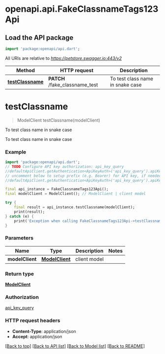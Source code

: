 # openapi.api.FakeClassnameTags123Api

## Load the API package
```dart
import 'package:openapi/api.dart';
```

All URIs are relative to *https://petstore.swagger.io:443/v2*

Method | HTTP request | Description
------------- | ------------- | -------------
[**testClassname**](FakeClassnameTags123Api.md#testclassname) | **PATCH** /fake_classname_test | To test class name in snake case


# **testClassname**
> ModelClient testClassname(modelClient)

To test class name in snake case

To test class name in snake case

### Example
```dart
import 'package:openapi/api.dart';
// TODO Configure API key authorization: api_key_query
//defaultApiClient.getAuthentication<ApiKeyAuth>('api_key_query').apiKey = 'YOUR_API_KEY';
// uncomment below to setup prefix (e.g. Bearer) for API key, if needed
//defaultApiClient.getAuthentication<ApiKeyAuth>('api_key_query').apiKeyPrefix = 'Bearer';

final api_instance = FakeClassnameTags123Api();
final modelClient = ModelClient(); // ModelClient | client model

try {
    final result = api_instance.testClassname(modelClient);
    print(result);
} catch (e) {
    print('Exception when calling FakeClassnameTags123Api->testClassname: $e\n');
}
```

### Parameters

Name | Type | Description  | Notes
------------- | ------------- | ------------- | -------------
 **modelClient** | [**ModelClient**](ModelClient.md)| client model | 

### Return type

[**ModelClient**](ModelClient.md)

### Authorization

[api_key_query](../README.md#api_key_query)

### HTTP request headers

 - **Content-Type**: application/json
 - **Accept**: application/json

[[Back to top]](#) [[Back to API list]](../README.md#documentation-for-api-endpoints) [[Back to Model list]](../README.md#documentation-for-models) [[Back to README]](../README.md)

